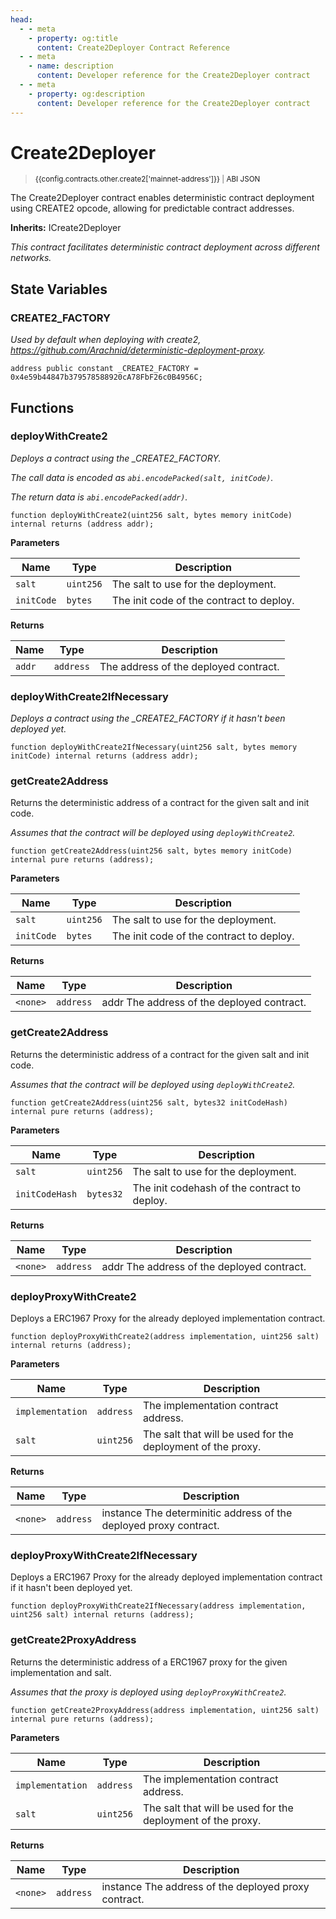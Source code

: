```yaml
---
head:
  - - meta
    - property: og:title
      content: Create2Deployer Contract Reference
  - - meta
    - name: description
      content: Developer reference for the Create2Deployer contract
  - - meta
    - property: og:description
      content: Developer reference for the Create2Deployer contract
---
```


<script setup>
  import config from '@berachain/config/constants.json';
</script>

# Create2Deployer

> <small><a target="_blank" :href="config.mainnet.dapps.berascan.url + 'address/' + config.contracts.other.create2['mainnet-address']">{{config.contracts.other.create2['mainnet-address']}}</a><span v-if="config.contracts.other.create2.abi && config.contracts.other.create2.abi.length > 0">&nbsp;|&nbsp;<a target="_blank" :href="config.contracts.other.create2.abi">ABI JSON</a></span></small>

The Create2Deployer contract enables deterministic contract deployment using CREATE2 opcode, allowing for predictable contract addresses.

**Inherits:**
ICreate2Deployer

*This contract facilitates deterministic contract deployment across different networks.*

## State Variables

### CREATE2_FACTORY

_Used by default when deploying with create2, https://github.com/Arachnid/deterministic-deployment-proxy._

```solidity
address public constant _CREATE2_FACTORY = 0x4e59b44847b379578588920cA78FbF26c0B4956C;
```

## Functions

### deployWithCreate2

_Deploys a contract using the \_CREATE2_FACTORY._

_The call data is encoded as `abi.encodePacked(salt, initCode)`._

_The return data is `abi.encodePacked(addr)`._

```solidity
function deployWithCreate2(uint256 salt, bytes memory initCode) internal returns (address addr);
```

**Parameters**

| Name       | Type      | Description                              |
| ---------- | --------- | ---------------------------------------- |
| `salt`     | `uint256` | The salt to use for the deployment.      |
| `initCode` | `bytes`   | The init code of the contract to deploy. |

**Returns**

| Name   | Type      | Description                           |
| ------ | --------- | ------------------------------------- |
| `addr` | `address` | The address of the deployed contract. |

### deployWithCreate2IfNecessary

_Deploys a contract using the \_CREATE2_FACTORY if it hasn't been deployed yet._

```solidity
function deployWithCreate2IfNecessary(uint256 salt, bytes memory initCode) internal returns (address addr);
```

### getCreate2Address

Returns the deterministic address of a contract for the given salt and init code.

_Assumes that the contract will be deployed using `deployWithCreate2`._

```solidity
function getCreate2Address(uint256 salt, bytes memory initCode) internal pure returns (address);
```

**Parameters**

| Name       | Type      | Description                              |
| ---------- | --------- | ---------------------------------------- |
| `salt`     | `uint256` | The salt to use for the deployment.      |
| `initCode` | `bytes`   | The init code of the contract to deploy. |

**Returns**

| Name     | Type      | Description                                |
| -------- | --------- | ------------------------------------------ |
| `<none>` | `address` | addr The address of the deployed contract. |

### getCreate2Address

Returns the deterministic address of a contract for the given salt and init code.

_Assumes that the contract will be deployed using `deployWithCreate2`._

```solidity
function getCreate2Address(uint256 salt, bytes32 initCodeHash) internal pure returns (address);
```

**Parameters**

| Name           | Type      | Description                                  |
| -------------- | --------- | -------------------------------------------- |
| `salt`         | `uint256` | The salt to use for the deployment.          |
| `initCodeHash` | `bytes32` | The init codehash of the contract to deploy. |

**Returns**

| Name     | Type      | Description                                |
| -------- | --------- | ------------------------------------------ |
| `<none>` | `address` | addr The address of the deployed contract. |

### deployProxyWithCreate2

Deploys a ERC1967 Proxy for the already deployed implementation contract.

```solidity
function deployProxyWithCreate2(address implementation, uint256 salt) internal returns (address);
```

**Parameters**

| Name             | Type      | Description                                                 |
| ---------------- | --------- | ----------------------------------------------------------- |
| `implementation` | `address` | The implementation contract address.                        |
| `salt`           | `uint256` | The salt that will be used for the deployment of the proxy. |

**Returns**

| Name     | Type      | Description                                                       |
| -------- | --------- | ----------------------------------------------------------------- |
| `<none>` | `address` | instance The determinitic address of the deployed proxy contract. |

### deployProxyWithCreate2IfNecessary

Deploys a ERC1967 Proxy for the already deployed implementation contract if it hasn't been deployed
yet.

```solidity
function deployProxyWithCreate2IfNecessary(address implementation, uint256 salt) internal returns (address);
```

### getCreate2ProxyAddress

Returns the deterministic address of a ERC1967 proxy for the given implementation and salt.

_Assumes that the proxy is deployed using `deployProxyWithCreate2`._

```solidity
function getCreate2ProxyAddress(address implementation, uint256 salt) internal pure returns (address);
```

**Parameters**

| Name             | Type      | Description                                                 |
| ---------------- | --------- | ----------------------------------------------------------- |
| `implementation` | `address` | The implementation contract address.                        |
| `salt`           | `uint256` | The salt that will be used for the deployment of the proxy. |

**Returns**

| Name     | Type      | Description                                          |
| -------- | --------- | ---------------------------------------------------- |
| `<none>` | `address` | instance The address of the deployed proxy contract. |
